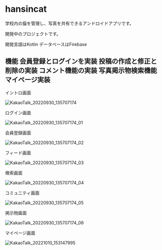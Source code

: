 # hansincat

学校内の猫を管理し、写真を共有できるアンドロイドアプリです。

開発中のプロジェクトです。

開発言語はKotlin
データベースはFirebase

機能
会員登録とログインを実装
投稿の作成と修正と削除の実装
コメント機能の実装
写真掲示物検索機能
マイページ実装
---------------------------------------------


イントロ画面

![KakaoTalk_20220930_135707174](https://user-images.githubusercontent.com/79002803/193193508-699a5b04-8617-4803-b79f-45c4987d5cf6.jpg)

ログイン画面

![KakaoTalk_20220930_135707174_01](https://user-images.githubusercontent.com/79002803/193193513-e135c815-b110-47c9-b461-b9362096aa71.jpg)

会員登録画面

![KakaoTalk_20220930_135707174_02](https://user-images.githubusercontent.com/79002803/193193515-3e618eed-1fc2-49e5-9cdf-e9c32f29ad02.jpg)

フィード画面

![KakaoTalk_20220930_135707174_03](https://user-images.githubusercontent.com/79002803/193193516-d5fc3a82-be46-4f17-b528-f99a388dfeaf.jpg)

検索画面

![KakaoTalk_20220930_135707174_04](https://user-images.githubusercontent.com/79002803/193193520-1f170d81-87fa-4f97-8ec0-8952cde90cc6.jpg)

コミュニティ画面

![KakaoTalk_20220930_135707174_05](https://user-images.githubusercontent.com/79002803/193193521-805ffdef-6fc6-47c5-8242-355714f50e1e.jpg)

掲示物画面

![KakaoTalk_20220930_135707174_06](https://user-images.githubusercontent.com/79002803/193193526-0ef0cdfc-a1b7-4f5b-ab0f-f4b38160fbd0.jpg)

マイページ画面

![KakaoTalk_20221010_153147995](https://user-images.githubusercontent.com/79002803/194809362-88c73ada-8c8e-4905-a891-dcacf8dee9cc.png)
